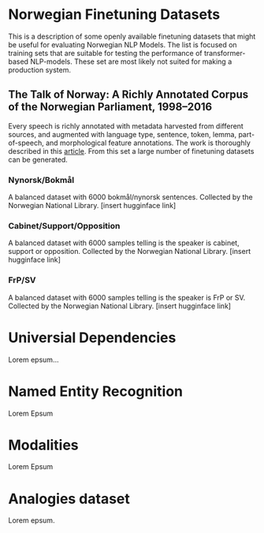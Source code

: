 # Norwegian Finetuning Datasets
This is a description of some openly available finetuning datasets that might be useful for evaluating Norwegian NLP Models. The list is focused on training sets that are suitable for testing the performance of transformer-based NLP-models. These set are most likely not suited for making a production system.

## The Talk of Norway: A Richly Annotated Corpus of the Norwegian Parliament, 1998–2016
Every speech is richly annotated with metadata harvested from different sources, and augmented with language type, sentence, token, lemma, part-of-speech, and morphological feature annotations. The work is thoroughly described in this [article](https://www.duo.uio.no/bitstream/handle/10852/71356/ton.pdf?sequence=2&isAllowed=y). From this set a large number of finetuning datasets can be generated.

### Nynorsk/Bokmål
A balanced dataset with 6000 bokmål/nynorsk sentences. Collected by the Norwegian National Library.
[insert hugginface link]

### Cabinet/Support/Opposition
A balanced dataset with 6000 samples telling is the speaker is cabinet, support or opposition. Collected by the Norwegian National Library.
[insert hugginface link]


### FrP/SV
A balanced dataset with 6000 samples telling is the speaker is FrP or SV. Collected by the Norwegian National Library.
[insert hugginface link]


# Universial Dependencies
Lorem epsum...

# Named Entity Recognition
Lorem Epsum

# Modalities
Lorem Epsum

# Analogies dataset
Lorem epsum.
